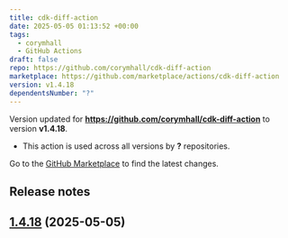 ```yaml
---
title: cdk-diff-action
date: 2025-05-05 01:13:52 +00:00
tags:
  - corymhall
  - GitHub Actions
draft: false
repo: https://github.com/corymhall/cdk-diff-action
marketplace: https://github.com/marketplace/actions/cdk-diff-action
version: v1.4.18
dependentsNumber: "?"
---
```



Version updated for **https://github.com/corymhall/cdk-diff-action** to version **v1.4.18**.
- This action is used across all versions by **?** repositories.

Go to the [GitHub Marketplace](https://github.com/marketplace/actions/cdk-diff-action) to find the latest changes.

## Release notes


## [1.4.18](https://github.com/corymhall/cdk-diff-action/compare/v1.4.17...v1.4.18) (2025-05-05)

